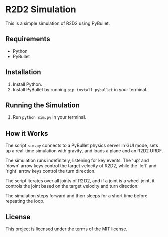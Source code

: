 # R2D2 Simulation

This is a simple simulation of R2D2 using PyBullet.

## Requirements

- Python
- PyBullet

## Installation

1. Install Python.
2. Install PyBullet by running `pip install pybullet` in your terminal.

## Running the Simulation

1. Run `python sim.py` in your terminal.

## How it Works

The script `sim.py` connects to a PyBullet physics server in GUI mode, sets up a real-time simulation with gravity, and loads a plane and an R2D2 URDF.

The simulation runs indefinitely, listening for key events. The 'up' and 'down' arrow keys control the target velocity of R2D2, while the 'left' and 'right' arrow keys control the turn direction.

The script iterates over all joints of R2D2, and if a joint is a wheel joint, it controls the joint based on the target velocity and turn direction.

The simulation steps forward and then sleeps for a short time before repeating the loop.

## License

This project is licensed under the terms of the MIT license.